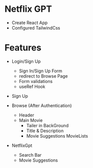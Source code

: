 # Netflix GPT

- Create React App
- Configured TailwindCss


# Features

- Login/Sign Up
    - Sign In/Sign Up Form
    - redirect to Browse Page
    - Form validations
    - useRef Hook

- Sign Up

- Browse (After Authentication)
    - Header
    - Main Movie
        - Tailer in BackGround
        - Title & Description
        - Movie Suggestions
            MovieLists

- NetflixGpt
    - Search Bar
    - Movie Suggestions
